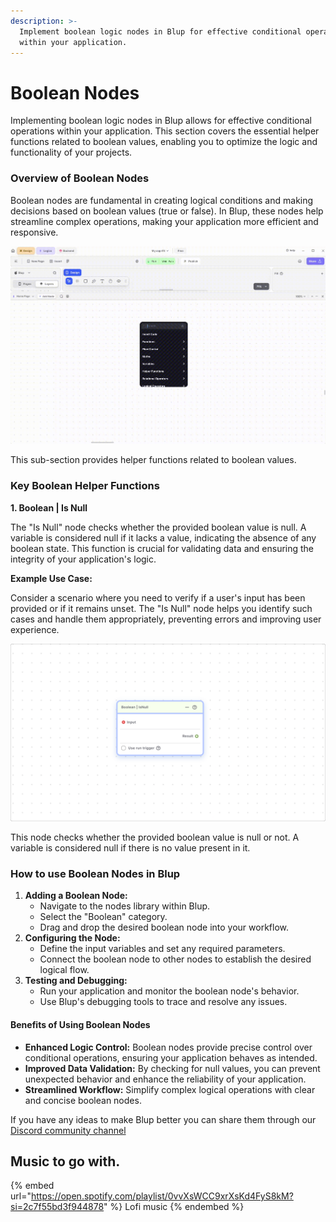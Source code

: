 ```yaml
---
description: >-
  Implement boolean logic nodes in Blup for effective conditional operations
  within your application.
---
```


# Boolean Nodes

Implementing boolean logic nodes in Blup allows for effective conditional operations within your application. This section covers the essential helper functions related to boolean values, enabling you to optimize the logic and functionality of your projects.

### Overview of Boolean Nodes

Boolean nodes are fundamental in creating logical conditions and making decisions based on boolean values (true or false). In Blup, these nodes help streamline complex operations, making your application more efficient and responsive.

![](../../../.gitbook/assets/helper-boolean.gif)

This sub-section provides helper functions related to boolean values.

### Key Boolean Helper Functions

**1. Boolean | Is Null**

The "Is Null" node checks whether the provided boolean value is null. A variable is considered null if it lacks a value, indicating the absence of any boolean state. This function is crucial for validating data and ensuring the integrity of your application's logic.

**Example Use Case:**

Consider a scenario where you need to verify if a user's input has been provided or if it remains unset. The "Is Null" node helps you identify such cases and handle them appropriately, preventing errors and improving user experience.

![](../../../.gitbook/assets/boolean-isnull.png)

This node checks whether the provided boolean value is null or not. A variable is considered null if there is no value present in it.

### How to use Boolean Nodes in Blup

1. **Adding a Boolean Node:**
   * Navigate to the nodes library within Blup.
   * Select the "Boolean" category.
   * Drag and drop the desired boolean node into your workflow.
2. **Configuring the Node:**
   * Define the input variables and set any required parameters.
   * Connect the boolean node to other nodes to establish the desired logical flow.
3. **Testing and Debugging:**
   * Run your application and monitor the boolean node's behavior.
   * Use Blup's debugging tools to trace and resolve any issues.

#### Benefits of Using Boolean Nodes

* **Enhanced Logic Control:** Boolean nodes provide precise control over conditional operations, ensuring your application behaves as intended.
* **Improved Data Validation:** By checking for null values, you can prevent unexpected behavior and enhance the reliability of your application.
* **Streamlined Workflow:** Simplify complex logical operations with clear and concise boolean nodes.

If you have any ideas to make Blup better you can share them through our [Discord community channel](https://discord.com/channels/940632966093234176/965313562425823303)

## Music to go with.

{% embed url="https://open.spotify.com/playlist/0vvXsWCC9xrXsKd4FyS8kM?si=2c7f55bd3f944878" %}
Lofi music
{% endembed %}

